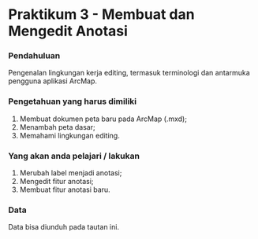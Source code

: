 # Praktikum 3 - Membuat dan Mengedit Anotasi

### Pendahuluan

Pengenalan lingkungan kerja editing, termasuk terminologi dan antarmuka pengguna aplikasi ArcMap.

### Pengetahuan yang harus dimiliki <a id="pengetahuan-yang-harus-dimiliki"></a>

1. Membuat dokumen peta baru pada ArcMap \(.mxd\);
2. Menambah peta dasar;
3. Memahami lingkungan editing.

### Yang akan anda pelajari / lakukan <a id="yang-akan-anda-pelajari--lakukan"></a>

1. Merubah label menjadi anotasi;
2. Mengedit fitur anotasi;
3. Membuat fitur anotasi baru.

### Data

Data bisa diunduh pada tautan ini.

